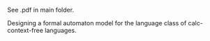
See .pdf in main folder.


Designing a formal automaton model for the language class of calc-context-free languages.
